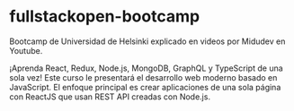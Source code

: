 # fullstackopen-bootcamp

Bootcamp de Universidad de Helsinki explicado en videos por Midudev en Youtube. 

¡Aprenda React, Redux, Node.js, MongoDB, GraphQL y TypeScript de una sola vez! Este curso le presentará el desarrollo web moderno basado en JavaScript. El enfoque principal es crear aplicaciones de una sola página con ReactJS que usan REST API creadas con Node.js.
